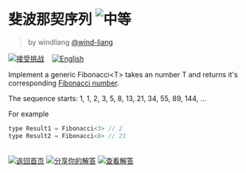 <!--info-header-start--><h1>斐波那契序列 <img src="https://img.shields.io/badge/-%E4%B8%AD%E7%AD%89-d9901a" alt="中等"/> </h1><blockquote><p>by windliang <a href="https://github.com/wind-liang" target="_blank">@wind-liang</a></p></blockquote><p><a href="https://tsch.js.org/4182/play/zh-CN" target="_blank"><img src="https://img.shields.io/badge/-%E6%8E%A5%E5%8F%97%E6%8C%91%E6%88%98-3178c6?logo=typescript&logoColor=white" alt="接受挑战"/></a> &nbsp;&nbsp;&nbsp;<a href="./README.md" target="_blank"><img src="https://img.shields.io/badge/-English-gray" alt="English"/></a> </p><!--info-header-end-->

Implement a generic Fibonacci\<T\> takes an number T and returns it's corresponding [Fibonacci number](https://en.wikipedia.org/wiki/Fibonacci_number).

The sequence starts:
1, 1, 2, 3, 5, 8, 13, 21, 34, 55, 89, 144, ...

For example
```js
type Result1 = Fibonacci<3> // 2
type Result2 = Fibonacci<8> // 21
```

  
<!--info-footer-start--><br><a href="../../README.zh-CN.md" target="_blank"><img src="https://img.shields.io/badge/-%E8%BF%94%E5%9B%9E%E9%A6%96%E9%A1%B5-grey" alt="返回首页"/></a> <a href="https://tsch.js.org/4182/answer/zh-CN" target="_blank"><img src="https://img.shields.io/badge/-%E5%88%86%E4%BA%AB%E4%BD%A0%E7%9A%84%E8%A7%A3%E7%AD%94-teal" alt="分享你的解答"/></a> <a href="https://tsch.js.org/4182/solutions" target="_blank"><img src="https://img.shields.io/badge/-%E6%9F%A5%E7%9C%8B%E8%A7%A3%E7%AD%94-de5a77?logo=awesome-lists&logoColor=white" alt="查看解答"/></a> <!--info-footer-end-->